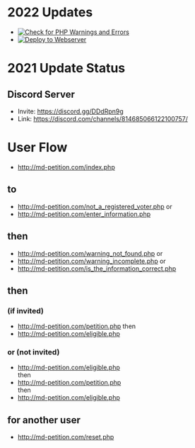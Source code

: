 # 2022 Updates
* [![Check for PHP Warnings and Errors](https://github.com/insidenothing/MarylandElectronicPetitionSignature/actions/workflows/lint.yml/badge.svg)](https://github.com/insidenothing/MarylandElectronicPetitionSignature/actions/workflows/lint.yml)
* [![Deploy to Webserver](https://github.com/ElectronicPetitions/Maryland/actions/workflows/main.yml/badge.svg)](https://github.com/ElectronicPetitions/Maryland/actions/workflows/main.yml)
# 2021 Update Status

## Discord Server
* Invite: https://discord.gg/DDdRpn9g
* Link: https://discord.com/channels/814685066122100757/

# User Flow 
* http://md-petition.com/index.php 
## to 
* http://md-petition.com/not_a_registered_voter.php
or 
* http://md-petition.com/enter_information.php
## then 
* http://md-petition.com/warning_not_found.php
or
* http://md-petition.com/warning_incomplete.php
or
* http://md-petition.com/is_the_information_correct.php
## then
### (if invited) 
* http://md-petition.com/petition.php 
then 
* http://md-petition.com/eligible.php 
### or  (not invited) 
* http://md-petition.com/eligible.php  
then 
* http://md-petition.com/petition.php  
then
* http://md-petition.com/eligible.php  
## for another user
* http://md-petition.com/reset.php
